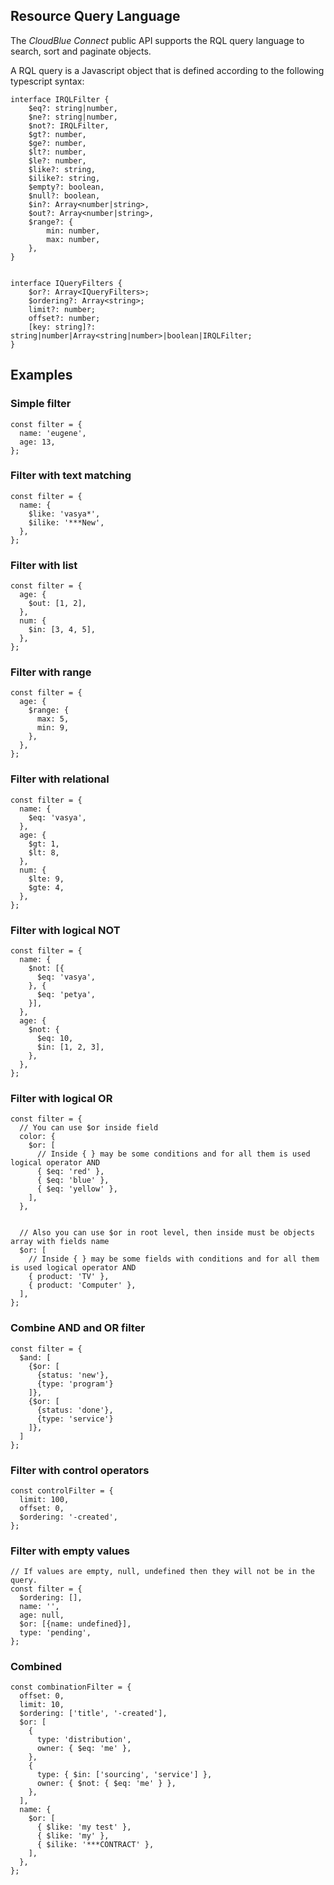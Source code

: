 ## Resource Query Language

The *CloudBlue Connect* public API supports the RQL query language to search, sort and paginate objects.

A RQL query is a Javascript object that is defined according to the following typescript syntax:

```
interface IRQLFilter {
    $eq?: string|number,
    $ne?: string|number,
    $not?: IRQLFilter,
    $gt?: number,
    $ge?: number,
    $lt?: number,
    $le?: number,
    $like?: string,
    $ilike?: string,
    $empty?: boolean,
    $null?: boolean,
    $in?: Array<number|string>,
    $out?: Array<number|string>,
    $range?: {
        min: number,
        max: number,
    },
}
 
 
interface IQueryFilters {
    $or?: Array<IQueryFilters>;
    $ordering?: Array<string>;
    limit?: number;
    offset?: number;
    [key: string]?: string|number|Array<string|number>|boolean|IRQLFilter;
}
```

## Examples

### Simple filter

```
const filter = {
  name: 'eugene',
  age: 13,
};
```

### Filter with text matching

```
const filter = {
  name: {
    $like: 'vasya*',
    $ilike: '***New',
  },
};
```

### Filter with list

```
const filter = {
  age: {
    $out: [1, 2],
  },
  num: {
    $in: [3, 4, 5],
  },
};
```

### Filter with range

```
const filter = {
  age: {
    $range: {
      max: 5,
      min: 9,
    },
  },
};
```

### Filter with relational

```
const filter = {
  name: {
    $eq: 'vasya',
  },
  age: {
    $gt: 1,
    $lt: 8,
  },
  num: {
    $lte: 9,
    $gte: 4,
  },
};
```

### Filter with logical NOT

```
const filter = {
  name: {
    $not: [{
      $eq: 'vasya',
    }, {
      $eq: 'petya',
    }],
  },
  age: {
    $not: {
      $eq: 10,
      $in: [1, 2, 3],
    },
  },
};
```

### Filter with logical OR

```
const filter = {
  // You can use $or inside field
  color: {
    $or: [
      // Inside { } may be some conditions and for all them is used logical operator AND
      { $eq: 'red' },
      { $eq: 'blue' },
      { $eq: 'yellow' },
    ],
  },
 
 
  // Also you can use $or in root level, then inside must be objects array with fields name
  $or: [
    // Inside { } may be some fields with conditions and for all them is used logical operator AND
    { product: 'TV' },
    { product: 'Computer' },
  ],
};
```

### Combine AND and OR filter

```
const filter = {
  $and: [
    {$or: [
      {status: 'new'},
      {type: 'program'}
    ]},
    {$or: [
      {status: 'done'},
      {type: 'service'}
    ]},
  ]
};
```

### Filter with control operators

```
const controlFilter = {
  limit: 100,
  offset: 0,
  $ordering: '-created',
};
```

### Filter with empty values

```
// If values are empty, null, undefined then they will not be in the query.
const filter = {
  $ordering: [],
  name: '',
  age: null,
  $or: [{name: undefined}],
  type: 'pending',
};
```

### Combined

```
const combinationFilter = {
  offset: 0,
  limit: 10,
  $ordering: ['title', '-created'],
  $or: [
    {
      type: 'distribution',
      owner: { $eq: 'me' },
    },
    {
      type: { $in: ['sourcing', 'service'] },
      owner: { $not: { $eq: 'me' } },
    },
  ],
  name: {
    $or: [
      { $like: 'my test' },
      { $like: 'my' },
      { $ilike: '***CONTRACT' },
    ],
  },
};
```
